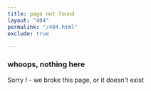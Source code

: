 ```yaml
---
title: page not found
layout: "404"
permalink: "/404.html"
exclude: true

---
```

### whoops, nothing here

Sorry !  - we broke this page, or it doesn't exist